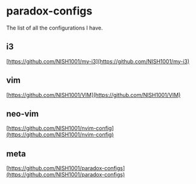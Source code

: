 # paradox-configs
The list of all the configurations I have.

## i3
[https://github.com/NISH1001/my-i3](https://github.com/NISH1001/my-i3)

## vim
[https://github.com/NISH1001/VIM](https://github.com/NISH1001/VIM)

## neo-vim
[https://github.com/NISH1001/nvim-config](https://github.com/NISH1001/nvim-config)

## meta
[https://github.com/NISH1001/paradox-configs](https://github.com/NISH1001/paradox-configs)
